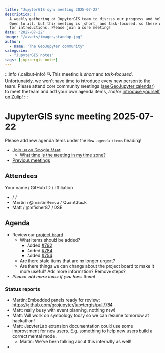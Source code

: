 ```yaml
---
title: "JupyterGIS sync meeting 2025-07-22"
description: |
  A weekly gathering of JupyterGIS team to discuss our progress and help each other out.
  Open to all, but this meeting is _short_ and task-focused, so there will not be time
  for introductions. Please join a core meeting!
date: "2025-07-22"
image: "/assets/images/standup.jpg"
author:
  - name: "The GeoJupyter community"
categories:
  - "JupyterGIS notes"
tags: [jupytergis-notes]
---
```


:::info {.callout-info}
:mag: This meeting is _short_ and _task-focused_. Unfortunately, we won't have time to
introduce every new person to the team. Please attend core community meetings ([see
GeoJupyter calendar](https://geojupyter.org/calendar)) to meet the team and add your own
agenda items, and/or
[introduce yourself on Zulip](https://jupyter.zulipchat.com/#narrow/channel/471314-geojupyter/topic/Welcome)!
:::

# JupyterGIS sync meeting 2025-07-22

Please add new agenda items under the `New agenda items` heading!

- [Join us on Google Meet](https://meet.google.com/zhk-vygf-gke)
  - [What time is the meeting in my time zone?](https://dateful.com/convert/utc?t=3pm)
- [Previous meetings](https://geojupyter.org/blog/#category=JupyterGIS%20notes)


## Attendees

Your name / GitHub ID / affiliation

*  /  / 
* Martin / @martinRenou / QuantStack
* Matt / @mfisher87 / DSE


## Agenda

* Review our [project board](https://github.com/orgs/geojupyter/projects/2)
  * What items should be added?
      * Added [#792](https://github.com/geojupyter/jupytergis/issues/792)
      * Added [#784](https://github.com/geojupyter/jupytergis/pull/784)
      * Added [#754](https://github.com/geojupyter/jupytergis/pull/754)
  * Are there stale items that are no longer urgent?
  * Are there things we can change about the project board to make it more useful? Add
    more information? Remove steps?
* _Please add more items if you have them!_



### Status reports

* Martin: Embedded panels ready for review: https://github.com/geojupyter/jupytergis/pull/784
* Matt: really busy with event planning, nothing new!
* Matt: Will work on symbology today so we can resume tomorrow at hackathon!
* Matt: JupyterLab extension documentation could use some improvement for new users. E.g. something to help new users build a correct mental model.
    * Martin: We've been talking about this internally as well!
* 